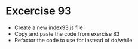 # Excercise 93

* Create a new index93.js file
* Copy and paste the code from exercise 83
* Refactor the code to use for instead of do/while
